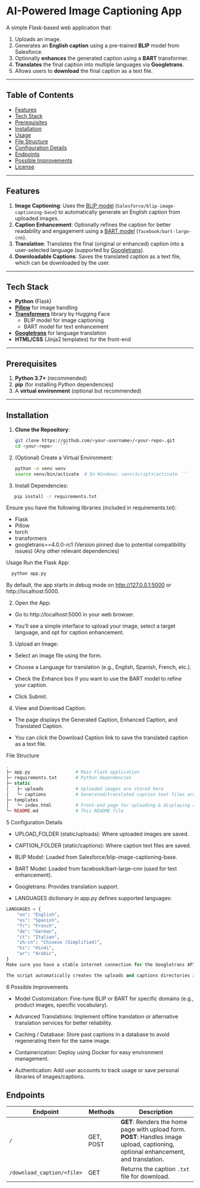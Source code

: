 # AI-Powered Image Captioning App

A simple Flask-based web application that:
1. Uploads an image.
2. Generates an **English caption** using a pre-trained **BLIP** model from Salesforce.
3. Optionally **enhances** the generated caption using a **BART** transformer.
4. **Translates** the final caption into multiple languages via **Googletrans**.
5. Allows users to **download** the final caption as a text file.

---

## Table of Contents
- [Features](#features)
- [Tech Stack](#tech-stack)
- [Prerequisites](#prerequisites)
- [Installation](#installation)
- [Usage](#usage)
- [File Structure](#file-structure)
- [Configuration Details](#configuration-details)
- [Endpoints](#endpoints)
- [Possible Improvements](#possible-improvements)
- [License](#license)

---

## Features

1. **Image Captioning**: Uses the [BLIP model](https://github.com/salesforce/BLIP) (`Salesforce/blip-image-captioning-base`) to automatically generate an English caption from uploaded images.
2. **Caption Enhancement**: Optionally refines the caption for better readability and engagement using a [BART model](https://github.com/facebookresearch/bart) (`facebook/bart-large-cnn`).
3. **Translation**: Translates the final (original or enhanced) caption into a user-selected language (supported by [Googletrans](https://py-googletrans.readthedocs.io/)).
4. **Downloadable Captions**: Saves the translated caption as a text file, which can be downloaded by the user.

---

## Tech Stack

- **Python** (Flask)
- **[Pillow](https://pillow.readthedocs.io/)** for image handling
- **[Transformers](https://github.com/huggingface/transformers)** library by Hugging Face
  - BLIP model for image captioning
  - BART model for text enhancement
- **[Googletrans](https://py-googletrans.readthedocs.io/)** for language translation
- **HTML/CSS** (Jinja2 templates) for the front-end

---

## Prerequisites

1. **Python 3.7+** (recommended)
2. **pip** (for installing Python dependencies)
3. A **virtual environment** (optional but recommended)

---

## Installation

1. **Clone the Repository**:
   ```bash
   git clone https://github.com/<your-username>/<your-repo>.git
   cd <your-repo>   ```
2. (Optional) Create a Virtual Environment:
   ```bash
   python -m venv venv 
   source venv/bin/activate  # On Windows: venv\Scripts\activate ```
3. Install Dependencies:
```bash
   pip install -r requirements.txt
```
Ensure you have the following libraries (included in requirements.txt):
- Flask
- Pillow
- torch
- transformers
- googletrans==4.0.0-rc1 (Version pinned due to potential compatibility issues)
(Any other relevant dependencies)

Usage
Run the Flask App:
```bash
  python app.py
```
By default, the app starts in debug mode on http://127.0.0.1:5000 or http://localhost:5000.

2. Open the App:

- Go to http://localhost:5000 in your web browser.

- You’ll see a simple interface to upload your image, select a target language, and opt for caption enhancement.

3. Upload an Image:

- Select an image file using the form.

- Choose a Language for translation (e.g., English, Spanish, French, etc.).

- Check the Enhance box if you want to use the BART model to refine your caption.

- Click Submit.

4. View and Download Caption:

- The page displays the Generated Caption, Enhanced Caption, and Translated Caption.

- You can click the Download Caption link to save the translated caption as a text file.

File Structure
```php
.
├─ app.py                 # Main Flask application
├─ requirements.txt       # Python dependencies
├─ static
│   ├─ uploads            # Uploaded images are stored here
│   └─ captions           # Generated/translated caption text files are stored here
├─ templates
│   └─ index.html         # Front-end page for uploading & displaying captions
└─ README.md              # This README file
```
5 Configuration Details
- UPLOAD_FOLDER (static/uploads): Where uploaded images are saved.

- CAPTION_FOLDER (static/captions): Where caption text files are saved.

- BLIP Model: Loaded from Salesforce/blip-image-captioning-base.

- BART Model: Loaded from facebook/bart-large-cnn (used for text enhancement).

- Googletrans: Provides translation support.

- LANGUAGES dictionary in app.py defines supported languages:

```python
LANGUAGES = {
    "en": "English",
    "es": "Spanish",
    "fr": "French",
    "de": "German",
    "it": "Italian",
    "zh-cn": "Chinese (Simplified)",
    "hi": "Hindi",
    "ar": "Arabic",
}
Make sure you have a stable internet connection for the Googletrans API calls to succeed (if required).

The script automatically creates the uploads and captions directories if they don’t exist.
```
6 Possible Improvements
- Model Customization: Fine-tune BLIP or BART for specific domains (e.g., product images, specific vocabulary).

- Advanced Translations: Implement offline translation or alternative translation services for better reliability.

- Caching / Database: Store past captions in a database to avoid regenerating them for the same image.

- Containerization: Deploy using Docker for easy environment management.

- Authentication: Add user accounts to track usage or save personal libraries of images/captions.

## Endpoints

| Endpoint                     | Methods      | Description                                                                                                                          |
|-----------------------------|--------------|--------------------------------------------------------------------------------------------------------------------------------------|
| `/`                         | GET, POST    | **GET**: Renders the home page with upload form. <br> **POST**: Handles image upload, captioning, optional enhancement, and translation. |
| `/download_caption/<file>`  | GET          | Returns the caption `.txt` file for download.                                                                                       |
